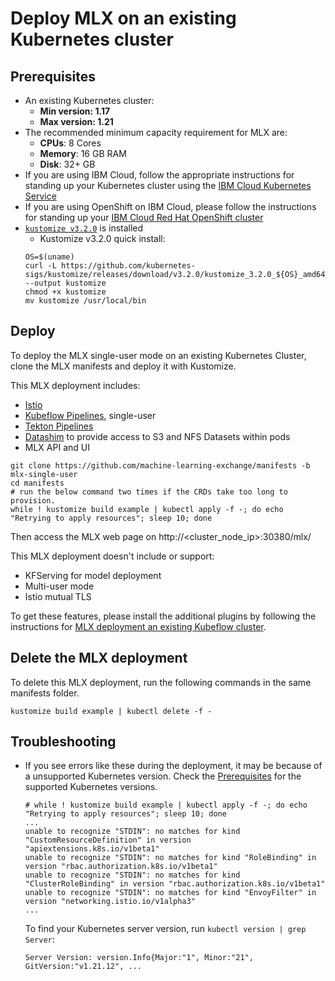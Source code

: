 # Deploy MLX on an existing Kubernetes cluster

## Prerequisites
* An existing Kubernetes cluster:
   - **Min version: 1.17**
   - **Max version: 1.21** 
* The recommended minimum capacity requirement for MLX are: 
   - **CPUs**: 8 Cores
   - **Memory**: 16 GB RAM
   - **Disk**: 32+ GB
* If you are using IBM Cloud, follow the appropriate instructions for standing up your Kubernetes cluster using the [IBM Cloud Kubernetes Service](https://cloud.ibm.com/docs/containers?topic=containers-cs_cluster_tutorial#cs_cluster_tutorial)
* If you are using OpenShift on IBM Cloud, please follow the instructions for standing up your [IBM Cloud Red Hat OpenShift cluster](https://cloud.ibm.com/docs/openshift?topic=openshift-openshift_tutorial)
* [`kustomize v3.2.0`](https://github.com/kubernetes-sigs/kustomize/releases/tag/v3.2.0) is installed
   * Kustomize v3.2.0 quick install:
   ```
   OS=$(uname) 
   curl -L https://github.com/kubernetes-sigs/kustomize/releases/download/v3.2.0/kustomize_3.2.0_${OS}_amd64 --output kustomize
   chmod +x kustomize
   mv kustomize /usr/local/bin
   ```

## Deploy

To deploy the MLX single-user mode on an existing Kubernetes Cluster, clone the MLX manifests and deploy it with Kustomize. 

This MLX deployment includes:
- [Istio](https://istio.io/)
- [Kubeflow Pipelines](https://www.kubeflow.org/docs/components/pipelines/), single-user
- [Tekton Pipelines](https://github.com/tektoncd/pipeline#-tekton-pipelines)
- [Datashim](https://datashim-io.github.io/datashim/) to provide access to S3 and NFS Datasets within pods
- MLX API and UI

```shell
git clone https://github.com/machine-learning-exchange/manifests -b mlx-single-user
cd manifests
# run the below command two times if the CRDs take too long to provision.
while ! kustomize build example | kubectl apply -f -; do echo "Retrying to apply resources"; sleep 10; done
```

Then access the MLX web page on http://<cluster_node_ip>:30380/mlx/

This MLX deployment doesn't include or support:
- KFServing for model deployment
- Multi-user mode
- Istio mutual TLS

To get these features, please install the additional plugins by following the instructions for [MLX deployment an existing Kubeflow cluster](/docs/install-mlx-on-kubeflow.md#deploy-mlx-on-an-existing-kubeflow-cluster).

## Delete the MLX deployment

To delete this MLX deployment, run the following commands in the same manifests folder.

```
kustomize build example | kubectl delete -f -
```

## Troubleshooting

- If you see errors like these during the deployment, it may be because of a unsupported Kubernetes version.
  Check the [Prerequisites](#prerequisites) for the supported Kubernetes versions.
  
  ```
  # while ! kustomize build example | kubectl apply -f -; do echo "Retrying to apply resources"; sleep 10; done
  ...
  unable to recognize "STDIN": no matches for kind "CustomResourceDefinition" in version "apiextensions.k8s.io/v1beta1"
  unable to recognize "STDIN": no matches for kind "RoleBinding" in version "rbac.authorization.k8s.io/v1beta1"
  unable to recognize "STDIN": no matches for kind "ClusterRoleBinding" in version "rbac.authorization.k8s.io/v1beta1"
  unable to recognize "STDIN": no matches for kind "EnvoyFilter" in version "networking.istio.io/v1alpha3"
  ...
  ```
  To find your Kubernetes server version, run `kubectl version | grep Server`:
  ```
  Server Version: version.Info{Major:"1", Minor:"21", GitVersion:"v1.21.12", ...
  ```
